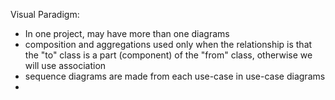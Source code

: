 Visual Paradigm:
- In one project, may have more than one diagrams
- composition and aggregations used only when the relationship is that the "to" class is a part (component) of the "from" class, otherwise we will use association
- sequence diagrams are made from each use-case in use-case diagrams
- 